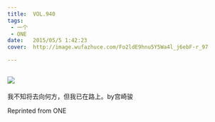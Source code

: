 ```yaml
---
title:	VOL.940
tags:
 - 一个
 - ONE
date:	2015/05/5 1:42:23
cover:	http://image.wufazhuce.com/Fo2ldE9hnu5Y5Wa4l_j6ebF-r_97

---
```

![](http://image.wufazhuce.com/Fo2ldE9hnu5Y5Wa4l_j6ebF-r_97)
---

我不知将去向何方，但我已在路上。by宫崎骏
 
Reprinted from ONE
